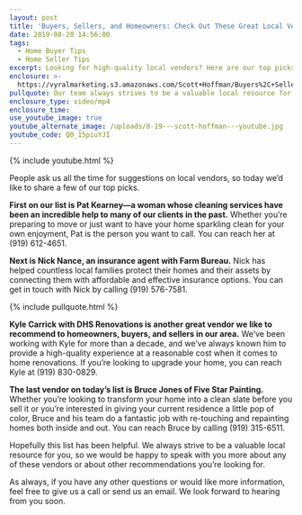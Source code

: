 ```yaml
---
layout: post
title: 'Buyers, Sellers, and Homeowners: Check Out These Great Local Vendors'
date: 2019-08-20 14:56:00
tags:
  - Home Buyer Tips
  - Home Seller Tips
excerpt: Looking for high-quality local vendors? Here are our top picks.
enclosure: >-
  https://vyralmarketing.s3.amazonaws.com/Scott+Hoffman/Buyers%2C+Sellers%2C+and+Homeowners-+Check+Out+These+Great+Local+Vendors.mp4
pullquote: Our team always strives to be a valuable local resource for you.
enclosure_type: video/mp4
enclosure_time:
use_youtube_image: true
youtube_alternate_image: /uploads/8-19---scott-hoffman---youtube.jpg
youtube_code: Q0_15piuYJI
---
```


{% include youtube.html %}

People ask us all the time for suggestions on local vendors, so today we’d like to share a few of our top picks.&nbsp;

**First on our list is Pat Kearney—a woman whose cleaning services have been an incredible help to many of our clients in the past.** Whether you’re preparing to move or just want to have your home sparkling clean for your own enjoyment, Pat is the person you want to call. You can reach her at (919) 612-4651.

**Next is Nick Nance, an insurance agent with Farm Bureau.** Nick has helped countless local families protect their homes and their assets by connecting them with affordable and effective insurance options. You can get in touch with Nick by calling (919) 576-7581.&nbsp;

{% include pullquote.html %}

**Kyle Carrick with DHS Renovations is another great vendor we like to recommend to homeowners, buyers, and sellers in our area.** We’ve been working with Kyle for more than a decade, and we’ve always known him to provide a high-quality experience at a reasonable cost when it comes to home renovations. If you’re looking to upgrade your home, you can reach Kyle at (919) 830-0829.&nbsp;

**The last vendor on today’s list is Bruce Jones of Five Star Painting.** Whether you’re looking to transform your home into a clean slate before you sell it or you’re interested in giving your current residence a little pop of color, Bruce and his team do a fantastic job with re-touching and repainting homes both inside and out. You can reach Bruce by calling (919) 315-6511.

Hopefully this list has been helpful. We always strive to be a valuable local resource for you, so we would be happy to speak with you more about any of these vendors or about other recommendations you’re looking for.&nbsp;

As always, if you have any other questions or would like more information, feel free to give us a call or send us an email. We look forward to hearing from you soon.